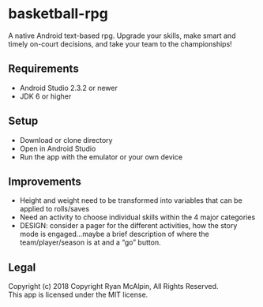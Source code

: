 # basketball-rpg
A native Android text-based rpg. Upgrade your skills, make smart and timely on-court decisions, and take your team to the championships!

## Requirements
* Android Studio 2.3.2 or newer
* JDK 6 or higher

## Setup
* Download or clone directory
* Open in Android Studio
* Run the app with the emulator or your own device

## Improvements
* Height and weight need to be transformed into variables that can be applied to rolls/saves
* Need an activity to choose individual skills within the 4 major categories
* DESIGN: consider a pager for the different activities, how the story mode is engaged...maybe a brief description of where the team/player/season is at and a “go” button.


## Legal
Copyright (c) 2018 Copyright Ryan McAlpin, All Rights Reserved.<br>
This app is licensed under the MIT license.
